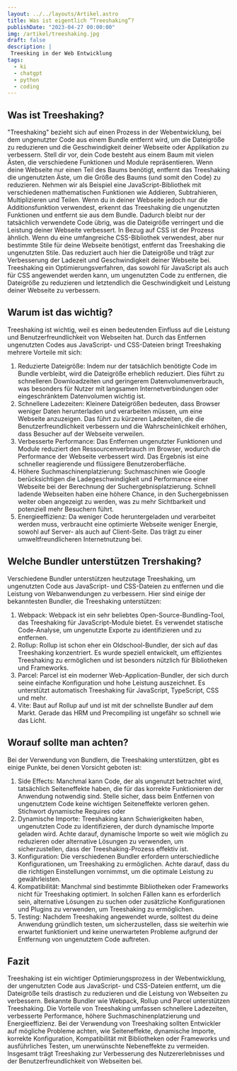 ```yaml
---
layout: ../../layouts/Artikel.astro
title: Was ist eigentlich “Treeshaking”?
publishDate: "2023-04-27 00:00:00"
img: /artikel/treeshaking.jpg
draft: false
description: |
 Treesking in der Web Entwicklung
tags:
  - ki
  - chatgpt
  - python
  - coding
---
```

## Was ist Treeshaking?
"Treeshaking" bezieht sich auf einen Prozess in der Webentwicklung, bei dem ungenutzter Code aus einem Bundle entfernt wird, um die Dateigröße zu reduzieren und die Geschwindigkeit deiner Webseite oder Applikation zu verbessern.
Stell dir vor, dein Code besteht aus einem Baum mit vielen Ästen, die verschiedene Funktionen und Module repräsentieren. Wenn deine Webseite nur einen Teil des Baums benötigt, entfernt das Treeshaking die ungenutzten Äste, um die Größe des Baums (und somit den Code) zu reduzieren.
Nehmen wir als Beispiel eine JavaScript-Bibliothek mit verschiedenen mathematischen Funktionen wie Addieren, Subtrahieren, Multiplizieren und Teilen. Wenn du in deiner Webseite jedoch nur die Additionsfunktion verwendest, erkennt das Treeshaking die ungenutzten Funktionen und entfernt sie aus dem Bundle. Dadurch bleibt nur der tatsächlich verwendete Code übrig, was die Dateigröße verringert und die Leistung deiner Webseite verbessert.
In Bezug auf CSS ist der Prozess ähnlich. Wenn du eine umfangreiche CSS-Bibliothek verwendest, aber nur bestimmte Stile für deine Webseite benötigst, entfernt das Treeshaking die ungenutzten Stile. Das reduziert auch hier die Dateigröße und trägt zur Verbesserung der Ladezeit und Geschwindigkeit deiner Webseite bei.
Treeshaking ein Optimierungsverfahren, das sowohl für JavaScript als auch für CSS angewendet werden kann, um ungenutzten Code zu entfernen, die Dateigröße zu reduzieren und letztendlich die Geschwindigkeit und Leistung deiner Webseite zu verbessern.

## Warum ist das wichtig?
Treeshaking ist wichtig, weil es einen bedeutenden Einfluss auf die Leistung und Benutzerfreundlichkeit von Webseiten hat. Durch das Entfernen ungenutzten Codes aus JavaScript- und CSS-Dateien bringt Treeshaking mehrere Vorteile mit sich:

1. Reduzierte Dateigröße: Indem nur der tatsächlich benötigte Code im Bundle verbleibt, wird die Dateigröße erheblich reduziert. Dies führt zu schnelleren Downloadzeiten und geringerem Datenvolumenverbrauch, was besonders für Nutzer mit langsamen Internetverbindungen oder eingeschränktem Datenvolumen wichtig ist.
2. Schnellere Ladezeiten: Kleinere Dateigrößen bedeuten, dass Browser weniger Daten herunterladen und verarbeiten müssen, um eine Webseite anzuzeigen. Das führt zu kürzeren Ladezeiten, die die Benutzerfreundlichkeit verbessern und die Wahrscheinlichkeit erhöhen, dass Besucher auf der Webseite verweilen.
3. Verbesserte Performance: Das Entfernen ungenutzter Funktionen und Module reduziert den Ressourcenverbrauch im Browser, wodurch die Performance der Webseite verbessert wird. Das Ergebnis ist eine schneller reagierende und flüssigere Benutzeroberfläche.
4. Höhere Suchmaschinenplatzierung: Suchmaschinen wie Google berücksichtigen die Ladegeschwindigkeit und Performance einer Webseite bei der Berechnung der Suchergebnisplatzierung. Schnell ladende Webseiten haben eine höhere Chance, in den Suchergebnissen weiter oben angezeigt zu werden, was zu mehr Sichtbarkeit und potenziell mehr Besuchern führt.
5. Energieeffizienz: Da weniger Code heruntergeladen und verarbeitet werden muss, verbraucht eine optimierte Webseite weniger Energie, sowohl auf Server- als auch auf Client-Seite. Das trägt zu einer umweltfreundlicheren Internetnutzung bei.


## Welche Bundler unterstützen Trershaking?

Verschiedene Bundler unterstützen heutzutage Treeshaking, um ungenutzten Code aus JavaScript- und CSS-Dateien zu entfernen und die Leistung von Webanwendungen zu verbessern. Hier sind einige der bekanntesten Bundler, die Treeshaking unterstützen:

1. Webpack: Webpack ist ein sehr beliebtes Open-Source-Bundling-Tool, das Treeshaking für JavaScript-Module bietet. Es verwendet statische Code-Analyse, um ungenutzte Exporte zu identifizieren und zu entfernen.
2. Rollup: Rollup ist schon eher ein Oldschool-Bundler, der sich auf das Treeshaking konzentriert. Es wurde speziell entwickelt, um effizientes Treeshaking zu ermöglichen und ist besonders nützlich für Bibliotheken und Frameworks.
3. Parcel: Parcel ist ein moderner Web-Application-Bundler, der sich durch seine einfache Konfiguration und hohe Leistung auszeichnet. Es unterstützt automatisch Treeshaking für JavaScript, TypeScript, CSS und mehr.
4. Vite: Baut auf Rollup auf und ist mit der schnellste Bundler auf dem Markt. Gerade das HRM und Precompiling ist ungefähr so schnell wie das Licht.


## Worauf sollte man achten?

Bei der Verwendung von Bundlern, die Treeshaking unterstützen, gibt es einige Punkte, bei denen Vorsicht geboten ist:
1. Side Effects: Manchmal kann Code, der als ungenutzt betrachtet wird, tatsächlich Seiteneffekte haben, die für das korrekte Funktionieren der Anwendung notwendig sind. Stelle sicher, dass beim Entfernen von ungenutztem Code keine wichtigen Seiteneffekte verloren gehen. Stichwort dynamische Requires oder 
2. Dynamische Importe: Treeshaking kann Schwierigkeiten haben, ungenutzten Code zu identifizieren, der durch dynamische Importe geladen wird. Achte darauf, dynamische Importe so weit wie möglich zu reduzieren oder alternative Lösungen zu verwenden, um sicherzustellen, dass der Treeshaking-Prozess effektiv ist.
3. Konfiguration: Die verschiedenen Bundler erfordern unterschiedliche Konfigurationen, um Treeshaking zu ermöglichen. Achte darauf, dass du die richtigen Einstellungen vornimmst, um die optimale Leistung zu gewährleisten.
4. Kompatibilität: Manchmal sind bestimmte Bibliotheken oder Frameworks nicht für Treeshaking optimiert. In solchen Fällen kann es erforderlich sein, alternative Lösungen zu suchen oder zusätzliche Konfigurationen und Plugins zu verwenden, um Treeshaking zu ermöglichen.
5. Testing: Nachdem Treeshaking angewendet wurde, solltest du deine Anwendung gründlich testen, um sicherzustellen, dass sie weiterhin wie erwartet funktioniert und keine unerwarteten Probleme aufgrund der Entfernung von ungenutztem Code auftreten.


## Fazit
Treeshaking ist ein wichtiger Optimierungsprozess in der Webentwicklung, der ungenutzten Code aus JavaScript- und CSS-Dateien entfernt, um die Dateigröße teils drastisch zu reduzieren und die Leistung von Webseiten zu verbessern. Bekannte Bundler wie Webpack, Rollup und Parcel unterstützen Treeshaking. Die Vorteile von Treeshaking umfassen schnellere Ladezeiten, verbesserte Performance, höhere Suchmaschinenplatzierung und Energieeffizienz. Bei der Verwendung von Treeshaking sollten Entwickler auf mögliche Probleme achten, wie Seiteneffekte, dynamische Importe, korrekte Konfiguration, Kompatibilität mit Bibliotheken oder Frameworks und ausführliches Testen, um unerwünschte Nebeneffekte zu vermeiden. Insgesamt trägt Treeshaking zur Verbesserung des Nutzererlebnisses und der Benutzerfreundlichkeit von Webseiten bei.